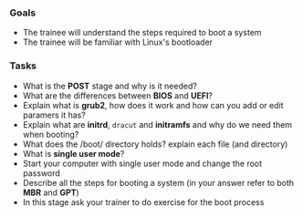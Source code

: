 ### Goals
- The trainee will understand the steps required to boot a system
- The trainee will be familiar with Linux's bootloader

### Tasks
- What is the **POST** stage and why is it needed?
- What are the differences between **BIOS** and **UEFI**?
- Explain what is **grub2**, how does it work and how can you add or edit paramers it has?
- Explain what are **initrd**, `dracut` and **initramfs** and why do we need them when booting?
- What does the /boot/ directory holds? explain each file (and directory)
- What is **single user mode**?
- Start your computer with single user mode and change the root password
- Describe all the steps for booting a system (in your answer refer to both **MBR** and **GPT**)
- In this stage ask your trainer to do exercise for the boot process